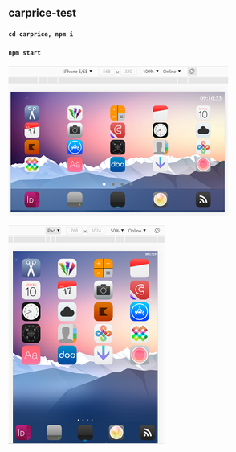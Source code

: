 ## carprice-test

#### `cd carprice, npm i`

#### `npm start`

![alt text](https://github.com/glow27/carprice/blob/main/1111.png)

![alt text](https://github.com/glow27/carprice/blob/main/Capture22.PNG)

